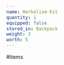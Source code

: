```yaml
---
name: Herbalism Kit
quantity: 1
equipped: false
stored_in: Backpack
weight: 3
worth: 5
---
```


#items 